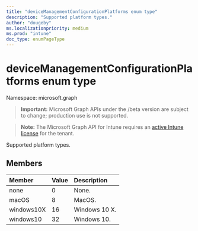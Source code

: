 ```yaml
---
title: "deviceManagementConfigurationPlatforms enum type"
description: "Supported platform types."
author: "dougeby"
ms.localizationpriority: medium
ms.prod: "intune"
doc_type: enumPageType
---
```


# deviceManagementConfigurationPlatforms enum type

Namespace: microsoft.graph

> **Important:** Microsoft Graph APIs under the /beta version are subject to change; production use is not supported.

> **Note:** The Microsoft Graph API for Intune requires an [active Intune license](https://go.microsoft.com/fwlink/?linkid=839381) for the tenant.

Supported platform types.

## Members
|Member|Value|Description|
|:---|:---|:---|
|none|0|None.|
|macOS|8|MacOS.|
|windows10X|16|Windows 10 X.|
|windows10|32|Windows 10.|




